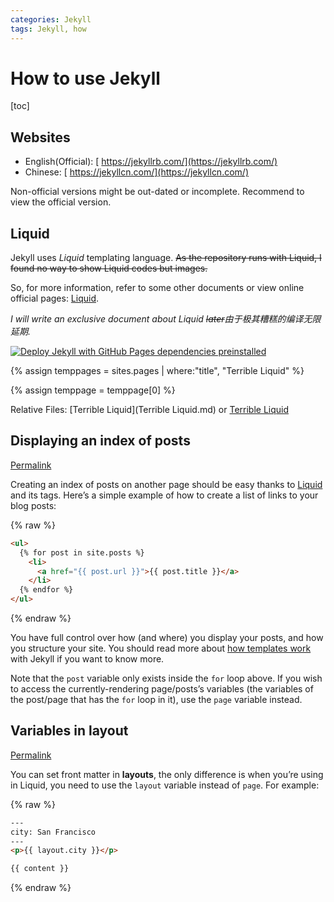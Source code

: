 ```yaml
---
categories: Jekyll
tags: Jekyll, how
---
```


# How to use Jekyll

[toc]

## Websites

- English(Official): [ https://jekyllrb.com/](https://jekyllrb.com/)
- Chinese: [ https://jekyllcn.com/](https://jekyllcn.com/)

Non-official versions might be out-dated or incomplete. Recommend to view the official version.

## Liquid

Jekyll uses *Liquid* templating language. <del>As the repository runs with Liquid, I found no way to show Liquid codes but images.</del>

So, for more information, refer to some other documents or view online official pages: [Liquid](https://shopify.github.io/liquid/).

*I will write an exclusive document about Liquid <del>later</del>由于极其糟糕的编译无限延期.*

[![Deploy Jekyll with GitHub Pages dependencies preinstalled](https://github.com/LiuJiewenTT/MyDoc_A/actions/workflows/jekyll-gh-pages.yml/badge.svg)](https://github.com/LiuJiewenTT/MyDoc_A/actions/workflows/jekyll-gh-pages.yml)

{% assign temppages = sites.pages | where:"title", "Terrible Liquid" %}

{% assign temppage = temppage[0] %}

Relative Files: [Terrible Liquid](Terrible Liquid.md) or [Terrible Liquid]({{site.github.url}}{{temppage.url}})

## Displaying an index of posts

[Permalink](https://jekyllrb.com/docs/posts/#displaying-an-index-of-posts)

Creating an index of posts on another page should be easy thanks to [Liquid](https://shopify.github.io/liquid/) and its tags. Here’s a simple example of how to create a list of links to your blog posts:

{% raw %}

```html
<ul>
  {% for post in site.posts %}
    <li>
      <a href="{{ post.url }}">{{ post.title }}</a>
    </li>
  {% endfor %}
</ul>
```
{% endraw %}

You have full control over how (and where) you display your posts, and how you structure your site. You should read more about [how templates work](https://jekyllrb.com/docs/templates/) with Jekyll if you want to know more.

Note that the `post` variable only exists inside the `for` loop above. If you wish to access the currently-rendering page/posts’s variables (the variables of the post/page that has the `for` loop in it), use the `page` variable instead.



## Variables in layout

[Permalink](https://jekyllrb.com/docs/layouts/#variables)

You can set front matter in **layouts**, the only difference is when you’re using in Liquid, you need to use the `layout` variable instead of `page`. For example:

{% raw %}

```html
---
city: San Francisco
---
<p>{{ layout.city }}</p>

{{ content }}
```

{% endraw %}

